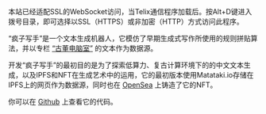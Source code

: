 本站已经适配SSL的WebSocket访问，当Telix通信程序加载后。按Alt+D键进入拨号目录，即可选择以SSL（HTTPS）或非加密（HTTP）方式访问此程序。

“疯子写手”是一个文本生成机器人，它模仿了早期生成式写作所使用的规则拼贴算法，并以专栏 [“古董电脑室”](https://pengan1987.github.io/) 的文本作为数据源。

开发“疯子写手”的最初目的是为了探索低算力、复古计算环境下的的中文文本生成，以及IPFS和NFT在生成艺术中的运用，它的最初版本使用Matataki.io存储在IPFS上的网页作为数据源，同时也在 [OpenSea](https://opensea.io/assets/0x495f947276749ce646f68ac8c248420045cb7b5e/85082193235839641358202176184789853165871417855160442130207862834404947656705) 上铸造了它的NFT。

你可以在 [Github](https://github.com/pengan1987/madwriter/) 上查看它的代码。